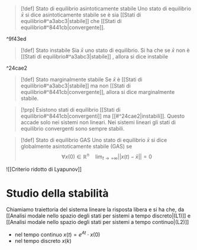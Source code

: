 >[!def] Stato di equilibrio asintoticamente stabile
>Uno stato di equilibrio $\bar x$ si dice asintoticamente stabile se è sia [[Stati di equilibrio#^a3abc3|stabile]] che [[Stati di equilibrio#^8441cb|convergente]].

^9f43ed

>[!def] Stato instabile
>Sia $\bar x$ uno stato di equilibrio. 
>Si ha che se $\bar x$ non è [[Stati di equilibrio#^a3abc3|stabile]] , allora si dice instabile

^24cae2

>[!def] Stato marginalmente stabile
>Se $\bar x$ è [[Stati di equilibrio#^a3abc3|stabile]] ma non [[Stati di equilibrio#^8441cb|convergente]], allora si dice marginalmente stabile.

>[!prp]
>Esistono stati di equilibrio [[Stati di equilibrio#^8441cb|convergenti]] ma [[#^24cae2|instabili]]. Questo accade solo nei sistemi non lineari. 
>Nei sistemi lineari gli stati di equilibrio convergenti sono sempre stabili.

>[!def] Stato di equilibrio GAS
>Uno stato di equilibrio $\bar x$ si dice globalmente asintoticamente stabile (GAS) se
>$$\forall x(0)\in \mathbb{R}^{n}\quad \lim_{t\to +\infty}||x(t)-\bar x||=0$$
>

![[Criterio ridotto di Lyapunov]]

# Studio della stabilità
Chiamiamo traiettoria del sistema lineare la risposta libera e si ha che, da [[Analisi modale nello spazio degli stati per sistemi a tempo discreto|(L1)]] e [[Analisi modale nello spazio degli stati per sistemi a tempo continuo|(L2)]]
- nel tempo continuo $x(t)=e^{At}\cdot x(0)$
- nel tempo discreto $x(k)$